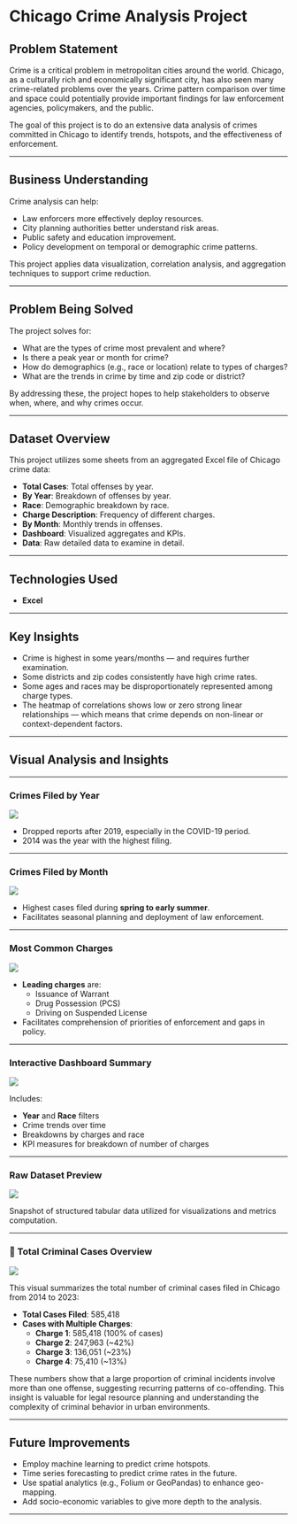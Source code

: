 # Chicago Crime Analysis Project

## Problem Statement
Crime is a critical problem in metropolitan cities around the world. Chicago, as a culturally rich and economically significant city, has also seen many crime-related problems over the years. Crime pattern comparison over time and space could potentially provide important findings for law enforcement agencies, policymakers, and the public.

The goal of this project is to do an extensive data analysis of crimes committed in Chicago to identify trends, hotspots, and the effectiveness of enforcement.

---

##  Business Understanding

Crime analysis can help:
- Law enforcers more effectively deploy resources.
- City planning authorities better understand risk areas.
- Public safety and education improvement.
- Policy development on temporal or demographic crime patterns.

This project applies data visualization, correlation analysis, and aggregation techniques to support crime reduction.

---

## Problem Being Solved

The project solves for:
- What are the types of crime most prevalent and where?
- Is there a peak year or month for crime?
- How do demographics (e.g., race or location) relate to types of charges?
- What are the trends in crime by time and zip code or district?

By addressing these, the project hopes to help stakeholders to observe when, where, and why crimes occur.

---

## Dataset Overview

This project utilizes some sheets from an aggregated Excel file of Chicago crime data:

- **Total Cases**: Total offenses by year.
- **By Year**: Breakdown of offenses by year.
- **Race**: Demographic breakdown by race.
- **Charge Description**: Frequency of different charges.
- **By Month**: Monthly trends in offenses.
- **Dashboard**: Visualized aggregates and KPIs.
- **Data**: Raw detailed data to examine in detail.

---

## Technologies Used

- **Excel**

---

## Key Insights

- Crime is highest in some years/months — and requires further examination.
- Some districts and zip codes consistently have high crime rates.
- Some ages and races may be disproportionately represented among charge types.
- The heatmap of correlations shows low or zero strong linear relationships — which means that crime depends on non-linear or context-dependent factors.

---



##  Visual Analysis and Insights


---


###  Crimes Filed by Year
![](https://github.com/Danush-US/Chicago-Crime-Analysis/blob/main/By%20year.png)

- Dropped reports after 2019, especially in the COVID-19 period.
- 2014 was the year with the highest filing.

---


###  Crimes Filed by Month
![](https://github.com/Danush-US/Chicago-Crime-Analysis/blob/main/By%20month.png)

- Highest cases filed during **spring to early summer**.
- Facilitates seasonal planning and deployment of law enforcement.

---

### Most Common Charges
![](https://github.com/Danush-US/Chicago-Crime-Analysis/blob/main/Charge%20Description.png)

- **Leading charges** are:
  - Issuance of Warrant
  - Drug Possession (PCS)
  - Driving on Suspended License
- Facilitates comprehension of priorities of enforcement and gaps in policy.

---

### Interactive Dashboard Summary
![](https://github.com/Danush-US/Chicago-Crime-Analysis/blob/main/Dashboard.png)

Includes:
- **Year** and **Race** filters
- Crime trends over time
- Breakdowns by charges and race
- KPI measures for breakdown of number of charges

---

### Raw Dataset Preview
![](https://github.com/Danush-US/Chicago-Crime-Analysis/blob/main/Dataset.png)

Snapshot of structured tabular data utilized for visualizations and metrics computation. 

---

### 🔢 Total Criminal Cases Overview

![](https://github.com/Danush-US/Chicago-Crime-Analysis/blob/main/Total%20Case.png)

This visual summarizes the total number of criminal cases filed in Chicago from 2014 to 2023:

- **Total Cases Filed**: 585,418
- **Cases with Multiple Charges**:
  - **Charge 1**: 585,418 (100% of cases)
  - **Charge 2**: 247,963 (~42%)
  - **Charge 3**: 136,051 (~23%)
  - **Charge 4**: 75,410 (~13%)

These numbers show that a large proportion of criminal incidents involve more than one offense, suggesting recurring patterns of co-offending. This insight is valuable for legal resource planning and understanding the complexity of criminal behavior in urban environments.


---



## Future Improvements

- Employ machine learning to predict crime hotspots.
- Time series forecasting to predict crime rates in the future.
- Use spatial analytics (e.g., Folium or GeoPandas) to enhance geo-mapping.
- Add socio-economic variables to give more depth to the analysis.

---



